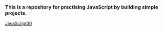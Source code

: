 ### This is a repository for practising JavaScript by building simple projects.

[JavaScript30](https://javascript30.com)
